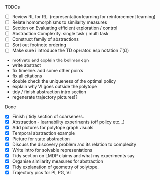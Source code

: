 TODOs

* [ ] Review RL for RL. (representation learning for reinforcement learning)
* [ ] Relate homomorphisms to similarity measures
* [ ] Section on Evaluating efficient exploration / control
* [ ] Abstraction Complexity. single task / multi task
* [ ] Construct family of abstractions
* [ ] Sort out footnote ordering
* [ ] Make sure i introduce the TD operator. esp notation $T(Q)$
* motivate and explain the bellman eqn
* write abstract
* fix timeline. add some other points
* fix all citations
* double check the uniqueness of the optimal policy
* explain why VI goes outside the polytope
* tidy / finish abstraction intro section
* regenerate trajectory pictures!?



Done

* [x] Finish / tidy section of coarseness.
* [x] Abstraction - learnability experiments (off policy etc...)
* [x] Add pictures for polytope graph visuals
* [x] Temporal abstraction example
* [x] Picture for state abstraction
* [x] Discuss the discovery problem and its relation to complexity
* [x] Write intro for solvable representations
* [x] Tidy section on LMDP claims and what my experiments say
* [x] Organise similarity measures for abstraction
* [x] Tidy explanation of geometry of polytope.
* [x] Trajectory pics for PI, PG, VI
